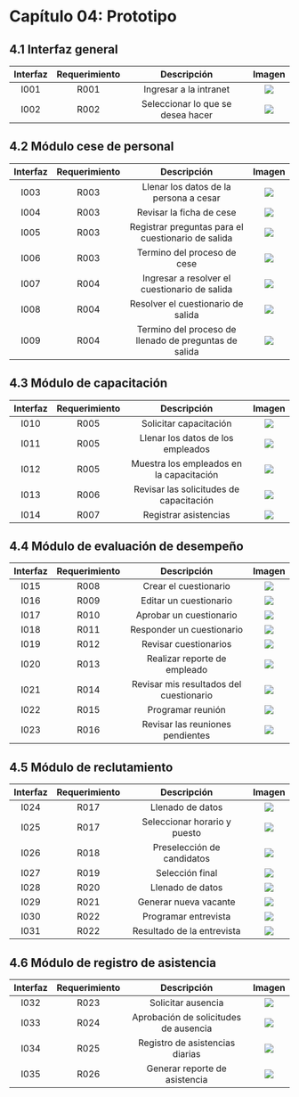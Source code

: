 # Capítulo 04: Prototipo

## 4.1 Interfaz general

| Interfaz | Requerimiento | Descripción | Imagen |
|:---:|:---:|:---:|:---:|
| I001 | R001 | Ingresar a la intranet | ![](Prototipo/I001.png) |
| I002 | R002 | Seleccionar lo que se desea hacer | ![](Prototipo/I002.png) |

## 4.2 Módulo cese de personal
| Interfaz | Requerimiento | Descripción | Imagen |
|:---:|:---:|:---:|:---:|
| I003 | R003 | Llenar los datos de la persona a cesar | ![](Prototipo/I003.png) |
| I004 | R003 | Revisar la ficha de cese | ![](Prototipo/I004.png) |
| I005 | R003 | Registrar preguntas para el cuestionario de salida | ![](Prototipo/I005.png) |
| I006 | R003 | Termino del proceso de cese | ![](Prototipo/I006.png) |
| I007 | R004 | Ingresar a resolver el cuestionario de salida | ![](Prototipo/I007.png) |
| I008 | R004 | Resolver el cuestionario de salida | ![](Prototipo/I008.png) |
| I009 | R004 | Termino del proceso de llenado de preguntas de salida | ![](Prototipo/I009.png) |

## 4.3 Módulo de capacitación
| Interfaz | Requerimiento | Descripción | Imagen |
|:---:|:---:|:---:|:---:|
| I010 | R005 | Solicitar capacitación | ![](Prototipo/I010.png) |
| I011 | R005 | Llenar los datos de los empleados | ![](Prototipo/I011.png) |
| I012 | R005 | Muestra los empleados en la capacitación | ![](Prototipo/I012.png) |
| I013 | R006 | Revisar las solicitudes de capacitación | ![](Prototipo/I013.png) |
| I014 | R007 | Registrar asistencias | ![](Prototipo/I014.png) |

## 4.4  Módulo de evaluación de desempeño
| Interfaz | Requerimiento | Descripción | Imagen |
|:---:|:---:|:---:|:---:|
| I015 | R008 | Crear el cuestionario | ![](Prototipo/I015.png) |
| I016 | R009 | Editar un cuestionario | ![](Prototipo/I016.png) |
| I017 | R010 | Aprobar un cuestionario | ![](Prototipo/I017.png) |
| I018 | R011 | Responder un cuestionario | ![](Prototipo/I018.png) |
| I019 | R012 | Revisar cuestionarios | ![](Prototipo/I019.png) |
| I020 | R013 | Realizar reporte de empleado | ![](Prototipo/I020.png) |
| I021 | R014 | Revisar mis resultados del cuestionario | ![](Prototipo/I021.png) |
| I022 | R015 | Programar reunión | ![](Prototipo/I022.png) |
| I023 | R016 | Revisar las reuniones pendientes | ![](Prototipo/I023.png) |

## 4.5 Módulo de reclutamiento
| Interfaz | Requerimiento | Descripción | Imagen |
|:---:|:---:|:---:|:---:|
| I024 | R017 | Llenado de datos | ![](Prototipo/I024.png) |
| I025 | R017 | Seleccionar horario y puesto | ![](Prototipo/I025.png) |
| I026 | R018 | Preselección de candidatos | ![](Prototipo/I026.png) |
| I027 | R019 | Selección final | ![](Prototipo/I027.png) |
| I028 | R020 | Llenado de datos | ![](Prototipo/I032.png) |
| I029 | R021 | Generar nueva vacante | ![](Prototipo/I033.png) |
| I030 | R022 | Programar entrevista | ![](Prototipo/I034.png) |
| I031 | R022 | Resultado de la entrevista | ![](Prototipo/I035.png) |

## 4.6 Módulo de registro de asistencia
| Interfaz | Requerimiento | Descripción | Imagen |
|:---:|:---:|:---:|:---:|
| I032 | R023 | Solicitar ausencia | ![](Prototipo/I028.png) |
| I033 | R024 | Aprobación de solicitudes de ausencia | ![](Prototipo/I029.png) |
| I034 | R025 | Registro de asistencias diarias | ![](Prototipo/I030.png) |
| I035 | R026 | Generar reporte de asistencia | ![](Prototipo/I031.png) |
